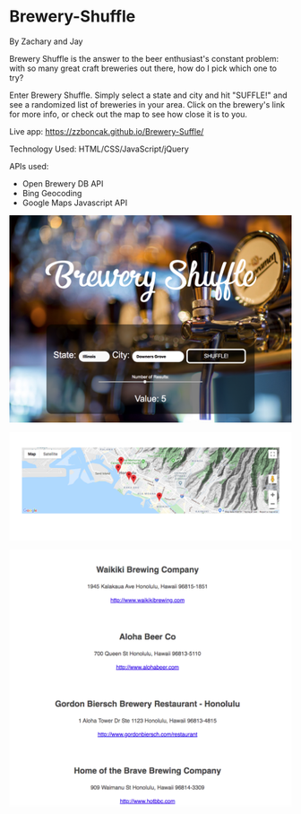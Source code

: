 # Brewery-Shuffle
 By Zachary and Jay

Brewery Shuffle is the answer to the beer enthusiast's constant problem: with so many great craft breweries out there, how do I pick which one to try?

Enter Brewery Shuffle. Simply select a state and city and hit "SUFFLE!" and see a randomized list of breweries in your area. Click on the brewery's link for more info, or check out the map to see how close it is to you.

 Live app: https://zzboncak.github.io/Brewery-Suffle/

Technology Used: HTML/CSS/JavaScript/jQuery

APIs used:
- Open Brewery DB API
- Bing Geocoding
- Google Maps Javascript API

![landing page screenshot](/ScreenShots/landing-page.png)

![map of breweries](/ScreenShots/brewery-map.png)

![list of breweries](/ScreenShots/brewery-results.png)